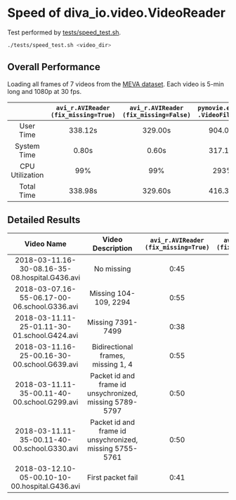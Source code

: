 # Speed of diva_io.video.VideoReader

Test performed by [tests/speed_test.sh](../tests/speed_test.sh).

```sh
./tests/speed_test.sh <video_dir>
```

## Overall Performance

Loading all frames of 7 videos from the [MEVA dataset](http://mevadata.org). Each video is 5-min long and 1080p at 30 fps.

|  | `avi_r.AVIReader (fix_missing=True)` | `avi_r.AVIReader (fix_missing=False)` | `pymovie.editor .VideoFileClip` | `cv2.VideoCapture` |
|:---------------:|:----------------------------------------------:|:-----------------------------------------------:|:-------------------------------:|:------------------:|
| User Time | 338.12s | 329.00s | 904.09s | 844.35s |
| System Time | 0.80s | 0.60s | 317.14s | 6.44s |
| CPU Utilization | 99% | 99% | 293% | 264% |
| Total Time | 338.98s | 329.60s | 416.31s | 321.06s |

## Detailed Results

| Video Name | Video Description | `avi_r.AVIReader (fix_missing=True)` | `avi_r.AVIReader (fix_missing=False)` | `pymovie.editor .VideoFileClip` | `cv2.VideoCapture` |
|:----------------------------------------------:|:-------------------------------------------------------:|:-----------------------------------------------:|:------------------------------------------------:|:-------------------------------:|:------------------:|
| 2018-03-11.16-30-08.16-35-08.hospital.G436.avi | No missing | 0:45 | 0:44 | 1:00 | 0:26 |
| 2018-03-07.16-55-06.17-00-06.school.G336.avi | Missing 104-109, 2294 | 0:55 | 0:53 | 0:59 | 0:26 |
| 2018-03-11.11-25-01.11-30-01.school.G424.avi | Missing 7391-7499 | 0:38 | 0:37 | 0:58 | 0:26 |
| 2018-03-11.16-25-00.16-30-00.school.G639.avi | Bidirectional frames, missing 1, 4 | 0:55 | 0:53 | 0:59 | 0:27 |
| 2018-03-11.11-35-00.11-40-00.school.G299.avi | Packet id and frame id unsychronized, missing 5789-5797 | 0:50 | 0:49 | 0:58 | 1:42 |
| 2018-03-11.11-35-00.11-40-00.school.G330.avi | Packet id and frame id unsychronized, missing 5755-5761 | 0:50 | 0:49 | 0:58 | 0:39 |
| 2018-03-12.10-05-00.10-10-00.hospital.G436.avi | First packet fail | 0:41 | 0:41 | 0:59 | 1:11 |
